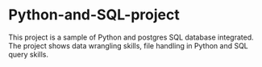 # Python-and-SQL-project
This project is a sample of Python and postgres SQL database integrated. 
The project shows data wrangling skills, file handling in Python and SQL query skills.
